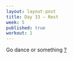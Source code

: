 ```yaml
---
layout: layout-post
title: Day 33 — Rest
week: 5
published: true
workout: 1
---
```


<div class="ex_list">


  <div class="ex">
    <div class="name">
      Go dance or something
      <a href="https://www.youtube.com/watch?v=v9xxeWRxSbA" target="_blank">?</a>
    </div>
  </div>

</div>



